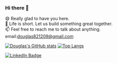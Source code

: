 ### Hi there 👋

😄 Really glad to have you here.<br>
👯 Life is short. Let us build something great together.<br>
📫 Feel free to reach me to talk about anything. email:douglas821209@gmail.com<br>


[![Douglas's GitHub stats](https://github-readme-stats.vercel.app/api?username=douglashwang82&hide=stars&show_icons=true&theme=buefy)](https://github.com/douglashwang82/github-readme-stats)
[![Top Langs](https://github-readme-stats.vercel.app/api/top-langs/?username=douglashwang82&layout=compact&hide=html,css&theme=buefy)](https://github.com/douglashwang82/github-readme-stats)

[![LinkedIn Badge](http://img.shields.io/badge/-LinkedIn-0072b1?style=flat&logo=linkedin)](https://www.linkedin.com/in/douglsa-hwang-011582)
